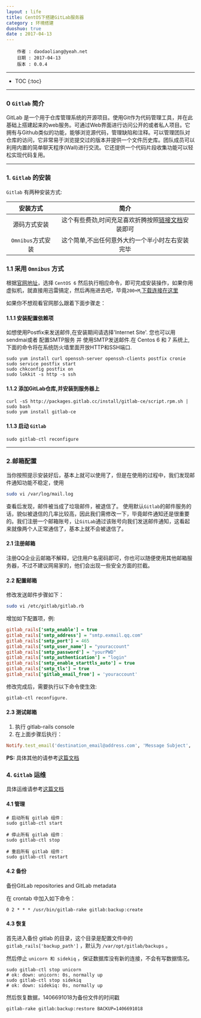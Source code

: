 ```yaml
---
layout : life
title: CentOS下搭建GitLab服务器
category : 环境搭建
duoshuo: true
date : 2017-04-13
---
```


```
	作者 : daodaoliang@yeah.net
	日期 : 2017-04-13
	版本 : 0.0.4
```

<!-- more -->

******

* TOC
{:toc}

******

### 0 `Gitlab` 简介

GitLab 是一个用于仓库管理系统的开源项目。使用Git作为代码管理工具，并在此基础上搭建起来的web服务。可通过Web界面进行访问公开的或者私人项目。它拥有与Github类似的功能，能够浏览源代码，管理缺陷和注释。可以管理团队对仓库的访问，它非常易于浏览提交过的版本并提供一个文件历史库。团队成员可以利用内置的简单聊天程序(Wall)进行交流。它还提供一个代码片段收集功能可以轻松实现代码复用。

******

### 1. `Gitlab` 的安装

`Gitlab` 有两种安装方式:

|安装方式|简介|
|:------:|:------:|
|源码方式安装|这个有些费劲,时间充足喜欢折腾按照[链接文档][3]安装即可|
|`Omnibus`方式安装|这个简单,不出任何意外大约一个半小时左右安装完毕|

### 1.1 采用 `Omnibus` 方式

根据[官网地址][1]，选择 `CentOS 6` 然后执行相应命令，即可完成安装操作，如果你用虚拟机，就直接用迅雷搞定，然后再拖进去吧，毕竟`200+M`,[下载连接在这里][4]

如果你不想观看官网那么跟着下面步骤走：

#### 1.1.1 安装配置依赖项

如想使用Postfix来发送邮件,在安装期间请选择'Internet Site'. 您也可以用sendmai或者 配置SMTP服务 并 使用SMTP发送邮件.在 Centos 6 和 7 系统上, 下面的命令将在系统防火墙里面开放HTTP和SSH端口.

```
sudo yum install curl openssh-server openssh-clients postfix cronie
sudo service postfix start
sudo chkconfig postfix on
sudo lokkit -s http -s ssh
```

#### 1.1.2 添加GitLab仓库,并安装到服务器上

```
curl -sS http://packages.gitlab.cc/install/gitlab-ce/script.rpm.sh | sudo bash
sudo yum install gitlab-ce
```

#### 1.1.3 启动 `Gitlab`

```
sudo gitlab-ctl reconfigure
```

******

### 2.邮箱配置


当你按照提示安装好后，基本上就可以使用了，但是在使用的过程中，我们发现邮件通知功能不稳定，使用

```sh
sudo vi /var/log/mail.log
```

查看后发现，邮件被当成了垃圾邮件，被退信了。
使用默认`Gitlab`的邮件服务的话，貌似被退信的几率比较高，因此我们需修改一下，毕竟邮件通知还是很重要的。我们注册一个邮箱账号，让`GitLab`通过该账号向我们发送邮件通知，这看起来就像两个人正常通信了，基本上就不会被退信了。

#### 2.1 注册邮箱

注册QQ企业云邮箱不解释，记住用户名密码即可，你也可以随便使用其他邮箱服务器，不过不建议网易家的，他们会出现一些安全方面的拦截。


#### 2.2 配置邮箱

修改发送邮件步骤如下：

```sh
sudo vi /etc/gitlab/gitlab.rb
```

增加如下配置项，例:

```ini
gitlab_rails['smtp_enable'] = true
gitlab_rails['smtp_address'] = "smtp.exmail.qq.com"
gitlab_rails['smtp_port'] = 465
gitlab_rails['smtp_user_name'] = "youraccount"
gitlab_rails['smtp_password'] = "yourPWD"
gitlab_rails['smtp_authentication'] = "login"
gitlab_rails['smtp_enable_starttls_auto'] = true
gitlab_rails['smtp_tls'] = true
gitlab_rails['gitlab_email_from'] = 'youraccount'
```

修改完成后，需要执行以下命令使生效:

```sh
gitlab-ctl reconfigure.
```

#### 2.3 测试邮箱

1. 执行 gitlab-rails console
2. 在上面步骤后执行：

```ruby
Notify.test_email('destination_email@address.com', 'Message Subject', 'Message Body').deliver_now
```
**PS:** 具体其他的请参考[这篇文档][5]

### 4. `Gitlab` 运维

具体运维请参考[这篇文档][6]

#### 4.1 管理

```
# 启动所有 gitlab 组件：
sudo gitlab-ctl start

# 停止所有 gitlab 组件：
sudo gitlab-ctl stop

# 重启所有 gitlab 组件：
sudo gitlab-ctl restart
```

#### 4.2 备份

备份GitLab repositories and GitLab metadata

在 crontab 中加入如下命令：

```
0 2 * * * /usr/bin/gitlab-rake gitlab:backup:create
```

#### 4.3 恢复

首先进入备份 gitlab 的目录，这个目录是配置文件中的`gitlab_rails['backup_path']` ，默认为 `/var/opt/gitlab/backups` 。

然后停止 `unicorn 和 sidekiq` ，保证数据库没有新的连接，不会有写数据情况。

```
sudo gitlab-ctl stop unicorn
# ok: down: unicorn: 0s, normally up
sudo gitlab-ctl stop sidekiq
# ok: down: sidekiq: 0s, normally up
```

然后恢复数据，1406691018为备份文件的时间戳

```
gitlab-rake gitlab:backup:restore BACKUP=1406691018
```


[1]:https://www.gitlab.com.cn/downloads
[2]:https://gitlab.com/gitlab-org/omnibus-gitlab/blob/master/README.md#emails-are-not-being-delivered
[3]:https://docs.gitlab.com.cn/ce/install/README.html
[4]:https://mirrors.tuna.tsinghua.edu.cn/gitlab-ce/
[5]:http://docs.gitlab.com/omnibus/settings/smtp.html
[6]:https://docs.gitlab.com.cn/ce/README.html
